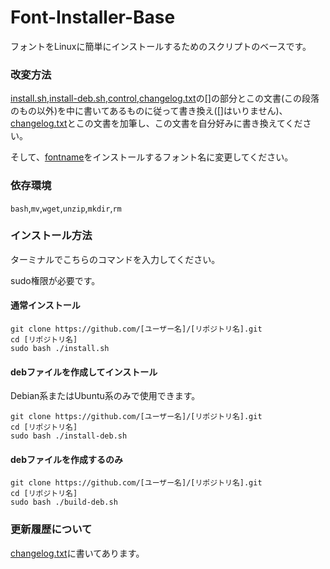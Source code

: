 # Font-Installer-Base
フォントをLinuxに簡単にインストールするためのスクリプトのベースです。

### 改変方法

[install.sh](./install.sh),[install-deb.sh](./install-deb.sh),[control](./deb/fontname/control),[changelog.txt](./changelog.txt)の[]の部分とこの文書(この段落のもの以外)を中に書いてあるものに従って書き換え([]はいりません)、[changelog.txt](./changelog.txt)とこの文書を加筆し、この文書を自分好みに書き換えてください。

そして、[fontname](./deb/fontname)をインストールするフォント名に変更してください。

### 依存環境

`bash`,`mv`,`wget`,`unzip`,`mkdir`,`rm`

### インストール方法

ターミナルでこちらのコマンドを入力してください。

sudo権限が必要です。

#### 通常インストール

```
git clone https://github.com/[ユーザー名]/[リポジトリ名].git
cd [リポジトリ名]
sudo bash ./install.sh
```

#### debファイルを作成してインストール

Debian系またはUbuntu系のみで使用できます。

```
git clone https://github.com/[ユーザー名]/[リポジトリ名].git
cd [リポジトリ名]
sudo bash ./install-deb.sh
```

#### debファイルを作成するのみ

```
git clone https://github.com/[ユーザー名]/[リポジトリ名].git
cd [リポジトリ名]
sudo bash ./build-deb.sh
```
### 更新履歴について

[changelog.txt](./changelog.txt)に書いてあります。
